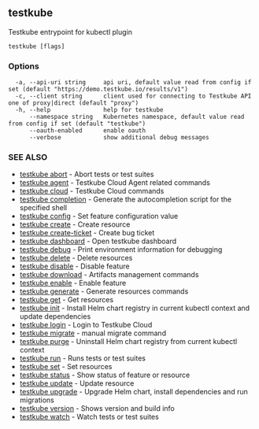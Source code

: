 ## testkube

Testkube entrypoint for kubectl plugin

```
testkube [flags]
```

### Options

```
  -a, --api-uri string     api uri, default value read from config if set (default "https://demo.testkube.io/results/v1")
  -c, --client string      client used for connecting to Testkube API one of proxy|direct (default "proxy")
  -h, --help               help for testkube
      --namespace string   Kubernetes namespace, default value read from config if set (default "testkube")
      --oauth-enabled      enable oauth
      --verbose            show additional debug messages
```

### SEE ALSO

* [testkube abort](testkube_abort.md)	 - Abort tests or test suites
* [testkube agent](testkube_agent.md)	 - Testkube Cloud Agent related commands
* [testkube cloud](testkube_cloud.md)	 - Testkube Cloud commands
* [testkube completion](testkube_completion.md)	 - Generate the autocompletion script for the specified shell
* [testkube config](testkube_config.md)	 - Set feature configuration value
* [testkube create](testkube_create.md)	 - Create resource
* [testkube create-ticket](testkube_create-ticket.md)	 - Create bug ticket
* [testkube dashboard](testkube_dashboard.md)	 - Open testkube dashboard
* [testkube debug](testkube_debug.md)	 - Print environment information for debugging
* [testkube delete](testkube_delete.md)	 - Delete resources
* [testkube disable](testkube_disable.md)	 - Disable feature
* [testkube download](testkube_download.md)	 - Artifacts management commands
* [testkube enable](testkube_enable.md)	 - Enable feature
* [testkube generate](testkube_generate.md)	 - Generate resources commands
* [testkube get](testkube_get.md)	 - Get resources
* [testkube init](testkube_init.md)	 - Install Helm chart registry in current kubectl context and update dependencies
* [testkube login](testkube_login.md)	 - Login to Testkube Cloud
* [testkube migrate](testkube_migrate.md)	 - manual migrate command
* [testkube purge](testkube_purge.md)	 - Uninstall Helm chart registry from current kubectl context
* [testkube run](testkube_run.md)	 - Runs tests or test suites
* [testkube set](testkube_set.md)	 - Set resources
* [testkube status](testkube_status.md)	 - Show status of feature or resource
* [testkube update](testkube_update.md)	 - Update resource
* [testkube upgrade](testkube_upgrade.md)	 - Upgrade Helm chart, install dependencies and run migrations
* [testkube version](testkube_version.md)	 - Shows version and build info
* [testkube watch](testkube_watch.md)	 - Watch tests or test suites

